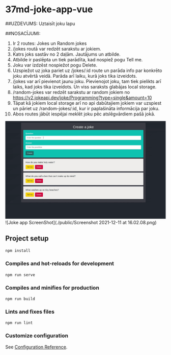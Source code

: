 # 37md-joke-app-vue

##UZDEVUMS:
Uztaisīt joku lapu

##NOSACĪJUMI:
1. Ir 2 routes: Jokes un Random jokes
2. /jokes routā var redzēt sarakstu ar jokiem.
3. Katrs joks sastāv no 2 daļām. Jautājums un atbilde.
4. Atbilde ir paslēpta un tiek parādīta, kad nospiež pogu Tell me.
5. Joku var izdzēst nospiežot pogu Delete.
6. Uzspiežot uz joka pariet uz /jokes/:id route un parāda info par konkrēto joku atvērtā veidā. Parāda arī laiku, kurā joks tika izveidots.
7. /jokes var arī pievienot jaunu joku. Pievienojot joku, tam tiek pielikts arī laiks, kad joks tika izveidots. Un viss saraksts glabājas local storage.
8. /random-jokes var redzēt sarakstu ar random jokiem no https://v2.jokeapi.dev/joke/Programming?type=single&amount=10
9. Tāpat kā jokiem local storage arī no api dabūtajiem jokiem var uzspiest un pāriet uz /random-jokes/:id, kur ir paplašināta informācija par joku.
10. Abos routes jābūt iespējai meklēt joku pēc atslēgvārdiem pašā jokā.

![Joke app Gif](./public/joke-appsis.gif)
![Joke app ScreenShot](./public/Screenshot 2021-12-11 at 16.02.08.png)

## Project setup
```
npm install
```

### Compiles and hot-reloads for development
```
npm run serve
```

### Compiles and minifies for production
```
npm run build
```

### Lints and fixes files
```
npm run lint
```

### Customize configuration
See [Configuration Reference](https://cli.vuejs.org/config/).

